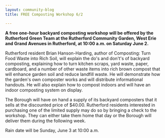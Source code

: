 ```yaml
---
layout: community-blog
title: FREE Composting Workshop 6/2

---
```


**A free one-hour backyard composting workshop will be offered by the Rutherford Green Team at the Rutherford Community Garden, West Erie and Grand Avenues in Rutherford, at 10:00 a.m. on Saturday June 2.** 


Rutherford resident Brian Hanson-Harding, author of Composting:  Turn Food Waste into Rich Soil, will explain the do's and don't's of backyard composting, explaining how to turn kitchen scraps, yard waste, paper, cardboard, and a number of other waste items into rich brown compost that will enhance garden soil and reduce landfill waste.  He will demonstrate how the garden's own composter works and will distribute informational handouts.  He will also explain how to compost indoors and will have an indoor composting system on display. 


The Borough will have on hand a supply of its backyard composters that it sells at the discounted price of $40.00.  Rutherford residents interested in purchasing one of the limited supply may do so by bringing a check to the workshop.  They can either take them home that day or the Borough will deliver them during the following week.

 

Rain date will be Sunday, June 3 at 10:00 a.m.
